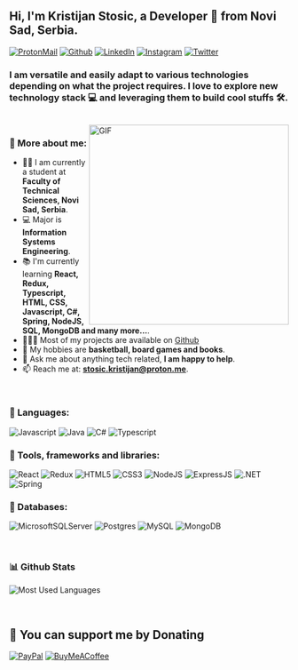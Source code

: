 ## Hi, I'm Kristijan Stosic, a Developer 🚀 from Novi Sad, Serbia.

[![ProtonMail](https://img.shields.io/badge/ProtonMail-8B89CC?style=for-the-badge&logo=protonmail&logoColor=white)](mailto:stosic.kristijan@proton.me)
[![Github](https://img.shields.io/badge/GitHub-100000?style=for-the-badge&logo=github&logoColor=white)](https://www.github.com/KristijanStosic)
[![LinkedIn](https://img.shields.io/badge/LinkedIn-0077B5?style=for-the-badge&logo=linkedin&logoColor=white)](https://www.linkedin.com/in/kristijan-sto%C5%A1i%C4%87-731a881ba/)
[![Instagram](https://img.shields.io/badge/Instagram-E4405F?style=for-the-badge&logo=instagram&logoColor=white)](https://instagram.com/stosic_____)
[![Twitter](https://img.shields.io/badge/Twitter-1DA1F2?style=for-the-badge&logo=twitter&logoColor=white)](https://twitter.com/nimeria83)

### I am versatile and easily adapt to various technologies depending on what the project requires. I love to explore new technology stack 💻 and leveraging them to build cool stuffs 🛠️.
<br/>

<img align="right" alt="GIF" src="https://raw.githubusercontent.com/rahul-jha98/rahul-jha98/main/techstack.gif" width="360px"/>
  
### 🧐 More about me:

- 👨‍🏛 I am currently a student at **Faculty of Technical Sciences, Novi Sad, Serbia**.
- 💻 Major is **Information Systems Engineering**.
- 📚 I'm currently learning **React, Redux, Typescript, HTML, CSS, Javascript, C#, Spring, NodeJS, SQL, MongoDB and many more...**.
- 👨🏻‍💻 Most of my projects are available on [Github](https://github.com/KristijanStosic?tab=repositories)
- 🤔 My hobbies are **basketball, board games and books**.
- 💬 Ask me about anything tech related, **I am happy to help**.
- 📫 Reach me at: **stosic.kristijan@proton.me**.

<br>

### 🔨 Languages:

![Javascript](https://img.shields.io/badge/JavaScript-323330?style=for-the-badge&logo=javascript&logoColor=F7DF1E)
![Java](https://img.shields.io/badge/Java-ED8B00?style=for-the-badge&logo=java&logoColor=white)
![C#](https://img.shields.io/badge/C%23-239120?style=for-the-badge&logo=c-sharp&logoColor=white)
![Typescript](https://img.shields.io/badge/TypeScript-007ACC?style=for-the-badge&logo=typescript&logoColor=white)

### 🔨 Tools, frameworks and libraries:

![React](https://img.shields.io/badge/React-20232A?style=for-the-badge&logo=react&logoColor=61DAFB)
![Redux](https://img.shields.io/badge/Redux-593D88?style=for-the-badge&logo=redux&logoColor=white)
![HTML5](https://img.shields.io/badge/HTML5-E34F26?style=for-the-badge&logo=html5&logoColor=white)
![CSS3](https://img.shields.io/badge/CSS3-1572B6?style=for-the-badge&logo=css3&logoColor=white)
![NodeJS](https://img.shields.io/badge/Node.js-43853D?style=for-the-badge&logo=node.js&logoColor=white)
![ExpressJS](https://img.shields.io/badge/Express.js-404D59?style=for-the-badge)
![.NET](https://img.shields.io/badge/.NET-5C2D91?style=for-the-badge&logo=.net&logoColor=white)
![Spring](https://img.shields.io/badge/Spring-6DB33F?style=for-the-badge&logo=spring&logoColor=white)

### 🔨 Databases:

![MicrosoftSQLServer](https://img.shields.io/badge/Microsoft%20SQL%20Sever-CC2927?style=for-the-badge&logo=microsoft%20sql%20server&logoColor=white)
![Postgres](https://img.shields.io/badge/postgres-%23316192.svg?style=for-the-badge&logo=postgresql&logoColor=white)
![MySQL](https://img.shields.io/badge/mysql-%2300f.svg?style=for-the-badge&logo=mysql&logoColor=white)
![MongoDB](https://img.shields.io/badge/MongoDB-%234ea94b.svg?style=for-the-badge&logo=mongodb&logoColor=white)

<br>

### 📊 Github Stats

![Most Used Languages](https://github-readme-stats.vercel.app/api/top-langs/?username=KristijanStosic&exclude_repo=PPPO-2022-Segmentacija,Cinema-Project&theme=cobalt)

<br>

## 💸 You can support me by Donating

[![PayPal](https://img.shields.io/badge/PayPal-00457C?style=for-the-badge&logo=paypal&logoColor=white)](https://paypal.me/stosickristijan)
[![BuyMeACoffee](https://img.shields.io/badge/Buy%20Me%20a%20Coffee-ffdd00?style=for-the-badge&logo=buy-me-a-coffee&logoColor=black)](https://buymeacoffee.com/stosickristijan)

<br>
